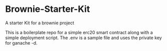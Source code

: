 # Brownie-Starter-Kit
A starter Kit for a brownie project


This is a boilerplate repo for a simple erc20 smart contract along with a simple deployment script. The .env is a sample file and uses the
private key for ganache -d. 


